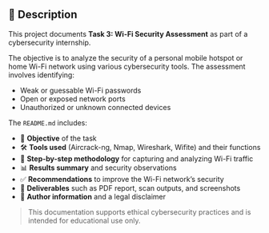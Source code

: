 ## 📝 Description

This project documents **Task 3: Wi-Fi Security Assessment** as part of a cybersecurity internship.

The objective is to analyze the security of a personal mobile hotspot or home Wi-Fi network using various cybersecurity tools. The assessment involves identifying:

- Weak or guessable Wi-Fi passwords
- Open or exposed network ports
- Unauthorized or unknown connected devices

The `README.md` includes:

- 📌 **Objective** of the task  
- 🛠️ **Tools used** (Aircrack-ng, Nmap, Wireshark, Wifite) and their functions  
- 🧪 **Step-by-step methodology** for capturing and analyzing Wi-Fi traffic  
- 📊 **Results summary** and security observations  
- ✅ **Recommendations** to improve the Wi-Fi network’s security  
- 📂 **Deliverables** such as PDF report, scan outputs, and screenshots  
- 👤 **Author information** and a legal disclaimer

> This documentation supports ethical cybersecurity practices and is intended for educational use only.
